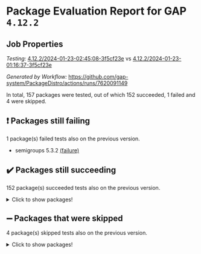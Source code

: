 # Package Evaluation Report for GAP `4.12.2`

## Job Properties

*Testing:* [4.12.2/2024-01-23-02:45:08-3f5cf23e](https://github.com/gap-system/PackageDistro/blob/data/reports/4.12.2/2024-01-23-02:45:08-3f5cf23e) vs [4.12.2/2024-01-23-01:16:37-3f5cf23e](https://github.com/gap-system/PackageDistro/blob/data/reports/4.12.2/2024-01-23-01:16:37-3f5cf23e)

*Generated by Workflow:* https://github.com/gap-system/PackageDistro/actions/runs/7620091149

In total, 157 packages were tested, out of which 152 succeeded, 1 failed and 4 were skipped.

## :exclamation: Packages still failing

1 package(s) failed tests also on the previous version.
- semigroups 5.3.2 [(failure)](https://github.com/gap-system/PackageDistro/actions/runs/7620091149/job/20754649110)

## :heavy_check_mark: Packages still succeeding

152 package(s) succeeded tests also on the previous version.
<details><summary>Click to show packages!</summary>

- 4ti2interface 2023.02-04 [(success)](https://github.com/gap-system/PackageDistro/actions/runs/7620091149/job/20754626250)
- ace 5.6.2 [(success)](https://github.com/gap-system/PackageDistro/actions/runs/7620091149/job/20754626445)
- aclib 1.3.2 [(success)](https://github.com/gap-system/PackageDistro/actions/runs/7620091149/job/20754626611)
- agt 0.3.1 [(success)](https://github.com/gap-system/PackageDistro/actions/runs/7620091149/job/20754626767)
- alnuth 3.2.1 [(success)](https://github.com/gap-system/PackageDistro/actions/runs/7620091149/job/20754626912)
- anupq 3.3.0 [(success)](https://github.com/gap-system/PackageDistro/actions/runs/7620091149/job/20754627052)
- atlasrep 2.1.8 [(success)](https://github.com/gap-system/PackageDistro/actions/runs/7620091149/job/20754627188)
- autodoc 2023.06.19 [(success)](https://github.com/gap-system/PackageDistro/actions/runs/7620091149/job/20754627339)
- automata 1.15 [(success)](https://github.com/gap-system/PackageDistro/actions/runs/7620091149/job/20754629144)
- automgrp 1.3.2 [(success)](https://github.com/gap-system/PackageDistro/actions/runs/7620091149/job/20754629499)
- autpgrp 1.11 [(success)](https://github.com/gap-system/PackageDistro/actions/runs/7620091149/job/20754629744)
- cap 2024.01-05 [(success)](https://github.com/gap-system/PackageDistro/actions/runs/7620091149/job/20754630367)
- caratinterface 2.3.6 [(success)](https://github.com/gap-system/PackageDistro/actions/runs/7620091149/job/20754631024)
- cddinterface 2022.11.01 [(success)](https://github.com/gap-system/PackageDistro/actions/runs/7620091149/job/20754631595)
- circle 1.6.6 [(success)](https://github.com/gap-system/PackageDistro/actions/runs/7620091149/job/20754631742)
- classicpres 1.22 [(success)](https://github.com/gap-system/PackageDistro/actions/runs/7620091149/job/20754631867)
- cohomolo 1.6.11 [(success)](https://github.com/gap-system/PackageDistro/actions/runs/7620091149/job/20754632009)
- congruence 1.2.5 [(success)](https://github.com/gap-system/PackageDistro/actions/runs/7620091149/job/20754632146)
- corelg 1.56 [(success)](https://github.com/gap-system/PackageDistro/actions/runs/7620091149/job/20754632307)
- crime 1.6 [(success)](https://github.com/gap-system/PackageDistro/actions/runs/7620091149/job/20754632461)
- crisp 1.4.6 [(success)](https://github.com/gap-system/PackageDistro/actions/runs/7620091149/job/20754632628)
- crypting 0.10.4 [(success)](https://github.com/gap-system/PackageDistro/actions/runs/7620091149/job/20754632766)
- cryst 4.1.27 [(success)](https://github.com/gap-system/PackageDistro/actions/runs/7620091149/job/20754632908)
- crystcat 1.1.10 [(success)](https://github.com/gap-system/PackageDistro/actions/runs/7620091149/job/20754633048)
- ctbllib 1.3.7 [(success)](https://github.com/gap-system/PackageDistro/actions/runs/7620091149/job/20754633193)
- cubefree 1.19 [(success)](https://github.com/gap-system/PackageDistro/actions/runs/7620091149/job/20754633341)
- curlinterface 2.3.2 [(success)](https://github.com/gap-system/PackageDistro/actions/runs/7620091149/job/20754633492)
- cvec 2.8.1 [(success)](https://github.com/gap-system/PackageDistro/actions/runs/7620091149/job/20754633629)
- datastructures 0.3.0 [(success)](https://github.com/gap-system/PackageDistro/actions/runs/7620091149/job/20754633797)
- deepthought 1.0.6 [(success)](https://github.com/gap-system/PackageDistro/actions/runs/7620091149/job/20754633956)
- design 1.8 [(success)](https://github.com/gap-system/PackageDistro/actions/runs/7620091149/job/20754634101)
- difsets 2.3.1 [(success)](https://github.com/gap-system/PackageDistro/actions/runs/7620091149/job/20754634246)
- digraphs 1.6.3 [(success)](https://github.com/gap-system/PackageDistro/actions/runs/7620091149/job/20754634385)
- edim 1.3.7 [(success)](https://github.com/gap-system/PackageDistro/actions/runs/7620091149/job/20754634538)
- example 4.3.4 [(success)](https://github.com/gap-system/PackageDistro/actions/runs/7620091149/job/20754634699)
- examplesforhomalg 2023.10-01 [(success)](https://github.com/gap-system/PackageDistro/actions/runs/7620091149/job/20754634873)
- factint 1.6.3 [(success)](https://github.com/gap-system/PackageDistro/actions/runs/7620091149/job/20754635020)
- ferret 1.0.10 [(success)](https://github.com/gap-system/PackageDistro/actions/runs/7620091149/job/20754635204)
- fga 1.5.0 [(success)](https://github.com/gap-system/PackageDistro/actions/runs/7620091149/job/20754635407)
- fining 1.5.6 [(success)](https://github.com/gap-system/PackageDistro/actions/runs/7620091149/job/20754635555)
- float 1.0.4 [(success)](https://github.com/gap-system/PackageDistro/actions/runs/7620091149/job/20754635733)
- format 1.4.3 [(success)](https://github.com/gap-system/PackageDistro/actions/runs/7620091149/job/20754635907)
- forms 1.2.9 [(success)](https://github.com/gap-system/PackageDistro/actions/runs/7620091149/job/20754636068)
- fplsa 1.2.6 [(success)](https://github.com/gap-system/PackageDistro/actions/runs/7620091149/job/20754636251)
- fr 2.4.13 [(success)](https://github.com/gap-system/PackageDistro/actions/runs/7620091149/job/20754636430)
- francy 2.0.3 [(success)](https://github.com/gap-system/PackageDistro/actions/runs/7620091149/job/20754636584)
- fwtree 1.3 [(success)](https://github.com/gap-system/PackageDistro/actions/runs/7620091149/job/20754636745)
- gapdoc 1.6.6 [(success)](https://github.com/gap-system/PackageDistro/actions/runs/7620091149/job/20754636907)
- gauss 2023.02-04 [(success)](https://github.com/gap-system/PackageDistro/actions/runs/7620091149/job/20754637103)
- gaussforhomalg 2023.11-01 [(success)](https://github.com/gap-system/PackageDistro/actions/runs/7620091149/job/20754637278)
- gbnp 1.0.5 [(success)](https://github.com/gap-system/PackageDistro/actions/runs/7620091149/job/20754637472)
- generalizedmorphismsforcap 2024.01-01 [(success)](https://github.com/gap-system/PackageDistro/actions/runs/7620091149/job/20754637639)
- genss 1.6.8 [(success)](https://github.com/gap-system/PackageDistro/actions/runs/7620091149/job/20754637780)
- gradedmodules 2024.01-01 [(success)](https://github.com/gap-system/PackageDistro/actions/runs/7620091149/job/20754637940)
- gradedringforhomalg 2023.08-01 [(success)](https://github.com/gap-system/PackageDistro/actions/runs/7620091149/job/20754638129)
- grape 4.9.0 [(success)](https://github.com/gap-system/PackageDistro/actions/runs/7620091149/job/20754638277)
- groupoids 1.73 [(success)](https://github.com/gap-system/PackageDistro/actions/runs/7620091149/job/20754638456)
- grpconst 2.6.5 [(success)](https://github.com/gap-system/PackageDistro/actions/runs/7620091149/job/20754638590)
- guarana 0.96.3 [(success)](https://github.com/gap-system/PackageDistro/actions/runs/7620091149/job/20754638752)
- guava 3.18 [(success)](https://github.com/gap-system/PackageDistro/actions/runs/7620091149/job/20754638895)
- hap 1.61 [(success)](https://github.com/gap-system/PackageDistro/actions/runs/7620091149/job/20754639068)
- hapcryst 0.1.15 [(success)](https://github.com/gap-system/PackageDistro/actions/runs/7620091149/job/20754639246)
- hecke 1.5.3 [(success)](https://github.com/gap-system/PackageDistro/actions/runs/7620091149/job/20754639417)
- help 3.5 [(success)](https://github.com/gap-system/PackageDistro/actions/runs/7620091149/job/20754639593)
- homalg 2024.01-01 [(success)](https://github.com/gap-system/PackageDistro/actions/runs/7620091149/job/20754639766)
- homalgtocas 2023.11-01 [(success)](https://github.com/gap-system/PackageDistro/actions/runs/7620091149/job/20754639953)
- idrel 2.45 [(success)](https://github.com/gap-system/PackageDistro/actions/runs/7620091149/job/20754640130)
- images 1.3.2 [(success)](https://github.com/gap-system/PackageDistro/actions/runs/7620091149/job/20754640302)
- intpic 0.3.0 [(success)](https://github.com/gap-system/PackageDistro/actions/runs/7620091149/job/20754640489)
- io 4.8.2 [(success)](https://github.com/gap-system/PackageDistro/actions/runs/7620091149/job/20754640679)
- io_forhomalg 2023.02-04 [(success)](https://github.com/gap-system/PackageDistro/actions/runs/7620091149/job/20754640849)
- irredsol 1.4.4 [(success)](https://github.com/gap-system/PackageDistro/actions/runs/7620091149/job/20754641003)
- json 2.2.0 [(success)](https://github.com/gap-system/PackageDistro/actions/runs/7620091149/job/20754641130)
- jupyterkernel 1.5.0 [(success)](https://github.com/gap-system/PackageDistro/actions/runs/7620091149/job/20754641302)
- jupyterviz 1.5.6 [(success)](https://github.com/gap-system/PackageDistro/actions/runs/7620091149/job/20754641483)
- kan 1.36 [(success)](https://github.com/gap-system/PackageDistro/actions/runs/7620091149/job/20754641657)
- kbmag 1.5.11 [(success)](https://github.com/gap-system/PackageDistro/actions/runs/7620091149/job/20754641844)
- laguna 3.9.6 [(success)](https://github.com/gap-system/PackageDistro/actions/runs/7620091149/job/20754642024)
- liealgdb 2.2.1 [(success)](https://github.com/gap-system/PackageDistro/actions/runs/7620091149/job/20754642163)
- liepring 2.8 [(success)](https://github.com/gap-system/PackageDistro/actions/runs/7620091149/job/20754642348)
- liering 2.4.2 [(success)](https://github.com/gap-system/PackageDistro/actions/runs/7620091149/job/20754642511)
- linearalgebraforcap 2024.01-04 [(success)](https://github.com/gap-system/PackageDistro/actions/runs/7620091149/job/20754642687)
- localizeringforhomalg 2023.10-01 [(success)](https://github.com/gap-system/PackageDistro/actions/runs/7620091149/job/20754642856)
- loops 3.4.3 [(success)](https://github.com/gap-system/PackageDistro/actions/runs/7620091149/job/20754643008)
- lpres 1.0.3 [(success)](https://github.com/gap-system/PackageDistro/actions/runs/7620091149/job/20754643154)
- majoranaalgebras 1.5.1 [(success)](https://github.com/gap-system/PackageDistro/actions/runs/7620091149/job/20754643326)
- mapclass 1.4.6 [(success)](https://github.com/gap-system/PackageDistro/actions/runs/7620091149/job/20754643484)
- matgrp 0.70 [(success)](https://github.com/gap-system/PackageDistro/actions/runs/7620091149/job/20754643651)
- matricesforhomalg 2023.11-02 [(success)](https://github.com/gap-system/PackageDistro/actions/runs/7620091149/job/20754643826)
- modisom 2.5.4 [(success)](https://github.com/gap-system/PackageDistro/actions/runs/7620091149/job/20754643999)
- modulepresentationsforcap 2024.01-03 [(success)](https://github.com/gap-system/PackageDistro/actions/runs/7620091149/job/20754644178)
- modules 2024.01-01 [(success)](https://github.com/gap-system/PackageDistro/actions/runs/7620091149/job/20754644347)
- monoidalcategories 2024.01-06 [(success)](https://github.com/gap-system/PackageDistro/actions/runs/7620091149/job/20754644508)
- nconvex 2022.09-01 [(success)](https://github.com/gap-system/PackageDistro/actions/runs/7620091149/job/20754644655)
- nilmat 1.4.2 [(success)](https://github.com/gap-system/PackageDistro/actions/runs/7620091149/job/20754644826)
- nock 1.5 [(success)](https://github.com/gap-system/PackageDistro/actions/runs/7620091149/job/20754644992)
- normalizinterface 1.3.6 [(success)](https://github.com/gap-system/PackageDistro/actions/runs/7620091149/job/20754645133)
- nq 2.5.11 [(success)](https://github.com/gap-system/PackageDistro/actions/runs/7620091149/job/20754645307)
- numericalsgps 1.3.1 [(success)](https://github.com/gap-system/PackageDistro/actions/runs/7620091149/job/20754645462)
- openmath 11.5.3 [(success)](https://github.com/gap-system/PackageDistro/actions/runs/7620091149/job/20754645631)
- orb 4.9.0 [(success)](https://github.com/gap-system/PackageDistro/actions/runs/7620091149/job/20754645848)
- packagemanager 1.4.3 [(success)](https://github.com/gap-system/PackageDistro/actions/runs/7620091149/job/20754646024)
- patternclass 2.4.3 [(success)](https://github.com/gap-system/PackageDistro/actions/runs/7620091149/job/20754646184)
- permut 2.0.5 [(success)](https://github.com/gap-system/PackageDistro/actions/runs/7620091149/job/20754646335)
- polenta 1.3.10 [(success)](https://github.com/gap-system/PackageDistro/actions/runs/7620091149/job/20754646520)
- polymaking 0.8.7 [(success)](https://github.com/gap-system/PackageDistro/actions/runs/7620091149/job/20754646675)
- primgrp 3.4.4 [(success)](https://github.com/gap-system/PackageDistro/actions/runs/7620091149/job/20754646824)
- profiling 2.5.4 [(success)](https://github.com/gap-system/PackageDistro/actions/runs/7620091149/job/20754646979)
- qdistrnd 0.9.2 [(success)](https://github.com/gap-system/PackageDistro/actions/runs/7620091149/job/20754647128)
- qpa 1.35 [(success)](https://github.com/gap-system/PackageDistro/actions/runs/7620091149/job/20754647291)
- quagroup 1.8.4 [(success)](https://github.com/gap-system/PackageDistro/actions/runs/7620091149/job/20754647433)
- radiroot 2.9 [(success)](https://github.com/gap-system/PackageDistro/actions/runs/7620091149/job/20754647582)
- rcwa 4.7.1 [(success)](https://github.com/gap-system/PackageDistro/actions/runs/7620091149/job/20754647739)
- rds 1.8 [(success)](https://github.com/gap-system/PackageDistro/actions/runs/7620091149/job/20754647879)
- recog 1.4.2 [(success)](https://github.com/gap-system/PackageDistro/actions/runs/7620091149/job/20754648031)
- repndecomp 1.3.0 [(success)](https://github.com/gap-system/PackageDistro/actions/runs/7620091149/job/20754648196)
- repsn 3.1.2 [(success)](https://github.com/gap-system/PackageDistro/actions/runs/7620091149/job/20754648342)
- resclasses 4.7.3 [(success)](https://github.com/gap-system/PackageDistro/actions/runs/7620091149/job/20754648499)
- ringsforhomalg 2023.11-02 [(success)](https://github.com/gap-system/PackageDistro/actions/runs/7620091149/job/20754648676)
- sco 2023.08-01 [(success)](https://github.com/gap-system/PackageDistro/actions/runs/7620091149/job/20754648801)
- scscp 2.4.1 [(success)](https://github.com/gap-system/PackageDistro/actions/runs/7620091149/job/20754648935)
- sglppow 2.3 [(success)](https://github.com/gap-system/PackageDistro/actions/runs/7620091149/job/20754649262)
- sgpviz 0.999.5 [(success)](https://github.com/gap-system/PackageDistro/actions/runs/7620091149/job/20754649397)
- simpcomp 2.1.14 [(success)](https://github.com/gap-system/PackageDistro/actions/runs/7620091149/job/20754649544)
- singular 2023.02.09 [(success)](https://github.com/gap-system/PackageDistro/actions/runs/7620091149/job/20754649681)
- sl2reps 1.1 [(success)](https://github.com/gap-system/PackageDistro/actions/runs/7620091149/job/20754649821)
- sla 1.5.3 [(success)](https://github.com/gap-system/PackageDistro/actions/runs/7620091149/job/20754649985)
- smallgrp 1.5.3 [(success)](https://github.com/gap-system/PackageDistro/actions/runs/7620091149/job/20754650133)
- smallsemi 0.6.13 [(success)](https://github.com/gap-system/PackageDistro/actions/runs/7620091149/job/20754650265)
- sonata 2.9.6 [(success)](https://github.com/gap-system/PackageDistro/actions/runs/7620091149/job/20754650421)
- sophus 1.27 [(success)](https://github.com/gap-system/PackageDistro/actions/runs/7620091149/job/20754650556)
- sotgrps 1.2 [(success)](https://github.com/gap-system/PackageDistro/actions/runs/7620091149/job/20754650694)
- spinsym 1.5.2 [(success)](https://github.com/gap-system/PackageDistro/actions/runs/7620091149/job/20754650831)
- standardff 1.0 [(success)](https://github.com/gap-system/PackageDistro/actions/runs/7620091149/job/20754650977)
- symbcompcc 1.3.2 [(success)](https://github.com/gap-system/PackageDistro/actions/runs/7620091149/job/20754651104)
- thelma 1.3 [(success)](https://github.com/gap-system/PackageDistro/actions/runs/7620091149/job/20754651291)
- tomlib 1.2.11 [(success)](https://github.com/gap-system/PackageDistro/actions/runs/7620091149/job/20754651700)
- toolsforhomalg 2023.11-01 [(success)](https://github.com/gap-system/PackageDistro/actions/runs/7620091149/job/20754651851)
- toric 1.9.5 [(success)](https://github.com/gap-system/PackageDistro/actions/runs/7620091149/job/20754652028)
- toricvarieties 2022.07.13 [(success)](https://github.com/gap-system/PackageDistro/actions/runs/7620091149/job/20754652198)
- transgrp 3.6.5 [(success)](https://github.com/gap-system/PackageDistro/actions/runs/7620091149/job/20754652367)
- ugaly 4.1.3 [(success)](https://github.com/gap-system/PackageDistro/actions/runs/7620091149/job/20754652525)
- unipot 1.5 [(success)](https://github.com/gap-system/PackageDistro/actions/runs/7620091149/job/20754652694)
- unitlib 4.2.0 [(success)](https://github.com/gap-system/PackageDistro/actions/runs/7620091149/job/20754652914)
- utils 0.84 [(success)](https://github.com/gap-system/PackageDistro/actions/runs/7620091149/job/20754653060)
- uuid 0.7 [(success)](https://github.com/gap-system/PackageDistro/actions/runs/7620091149/job/20754653215)
- walrus 0.9991 [(success)](https://github.com/gap-system/PackageDistro/actions/runs/7620091149/job/20754653407)
- wedderga 4.10.4 [(success)](https://github.com/gap-system/PackageDistro/actions/runs/7620091149/job/20754653599)
- xmod 2.91 [(success)](https://github.com/gap-system/PackageDistro/actions/runs/7620091149/job/20754653766)
- xmodalg 1.23 [(success)](https://github.com/gap-system/PackageDistro/actions/runs/7620091149/job/20754653951)
- yangbaxter 0.10.3 [(success)](https://github.com/gap-system/PackageDistro/actions/runs/7620091149/job/20754654123)
- zeromqinterface 0.14 [(success)](https://github.com/gap-system/PackageDistro/actions/runs/7620091149/job/20754654306)
</details>

## :heavy_minus_sign: Packages that were skipped

4 package(s) skipped tests also on the previous version.
<details><summary>Click to show packages!</summary>

- browse 1.8.21 [(skipped)](https://github.com/gap-system/PackageDistro/actions/runs/7620091149/job/20754231528)
- itc 1.5.1 [(skipped)](https://github.com/gap-system/PackageDistro/actions/runs/7620091149/job/20754231528)
- polycyclic 2.16 [(skipped)](https://github.com/gap-system/PackageDistro/actions/runs/7620091149/job/20754231528)
- xgap 4.31 [(skipped)](https://github.com/gap-system/PackageDistro/actions/runs/7620091149/job/20754231528)
</details>

